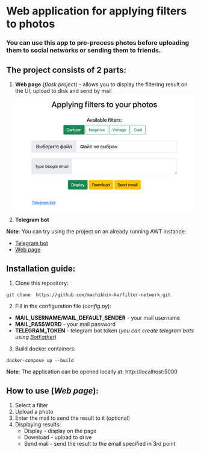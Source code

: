 # Web application for applying filters to photos

### You can use this app to pre-process photos before uploading them to social networks or sending them to friends.

## The project consists of 2 parts:

1) __Web page__ (*flask project*) - allows you to display the filtering result on the UI, upload to disk and send by
   mail
   ![Web page](./web_page.png)
2) __Telegram bot__

__Note__: You can try using the project on an already running AWT instance:

- [Telegram bot](http://t.me/filter_mipt_bot)
- [Web page](http://ec2-18-116-230-94.us-east-2.compute.amazonaws.com:5000)

## Installation guide:

1. Clone this repository:

```
git clone  https://github.com/machikhin-ka/filter-network.git
```

2. Fill in the configuration file (_config.py_):

- __MAIL_USERNAME/MAIL_DEFAULT_SENDER__ - your mail username
- __MAIL_PASSWORD__ - your mail password
- __TELEGRAM_TOKEN__ - telegram bot token (_you can create telegram bots
  using [BotFather](https://core.telegram.org/bots)_)

3. Build docker containers:

```
docker-compose up --build
```

__Note__: The application can be opened locally at: http://localhost:5000

## How to use (_Web page_):

1. Select a filter
2. Upload a photo
3. Enter the mail to send the result to it (optional)
4. Displaying results:
    - Display - display on the page
    - Download - upload to drive
    - Send mail - send the result to the email specified in 3rd point
    